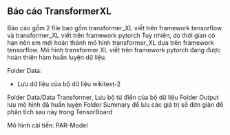## Báo cáo TransformerXL
Báo cáo gồm 2 file bao gồm transformer_XL viết trên framework tensorflow và transformer_XL viết trên framework pytorch
Tuy nhiên, do thời gian có hạn nên em mới hoàn thành mô hình transformer_XL dựa trên framework tensorflow. Mô hình transformer XL viết trên framework pytorch đang được hoàn thiện hàm huấn luyện dữ liệu.

Folder Data:
- Lưu dữ liệu của bộ dữ liệu wikitext-2 

Folder Data/Data Transformer, Lưu bộ từ điển của bộ dữ liệu
Folder Output lưu mô hình đã huấn luyện
Folder Summary để lưu các giá trị số đơn giản để phân tích sau này trong TensorBoard


Mô hình cải tiến: PAR-Model
